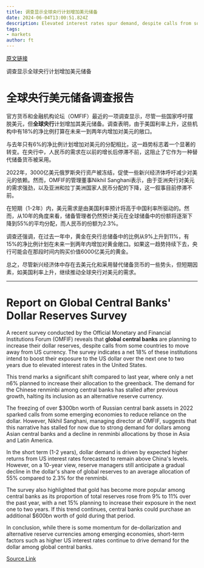 ```yaml
---
title: 调查显示全球央行计划增加美元储备
date: 2024-06-04T13:00:51.824Z
description: Elevated interest rates spur demand, despite calls from some countries to move away from US currency
tags: 
- markets
author: ft
---
```


[原文链接](https://ft.com/content/1be234f2-c680-4ce9-beb7-d0d9a2793330)

调查显示全球央行计划增加美元储备

# 全球央行美元储备调查报告

官方货币和金融机构论坛（OMFIF）最近的一项调查显示，尽管一些国家呼吁摆脱美元，但**全球央行**计划增加其美元储备。调查表明，由于美国利率上升，这些机构中有18%的净比例打算在未来一到两年内增加对美元的敞口。

与去年只有6%的净比例计划增加对美元的分配相比，这一趋势标志着一个显著的转变。在央行中，人民币的需求在以前的增长后停滞不前，这阻止了它作为一种替代储备货币被采用。

2022年，3000亿美元俄罗斯央行资产被冻结，促使一些新兴经济体呼吁减少对美元的依赖。然而，OMFIF的管理董事Nikhil Sanghani表示，由于亚洲央行对美元的需求强劲，以及亚洲和拉丁美洲国家人民币分配的下降，这一叙事目前停滞不前。

在短期（1-2年）内，美元需求是由美国利率预计将高于中国利率所驱动的。然而，从10年的角度来看，储备管理者仍然预计美元在全球储备中的份额将逐渐下降到55%的平均分配，而人民币的份额为2.3%。

调查还强调，在过去一年中，黄金在央行总储备中的比例从9%上升到11%，有15%的净比例计划在未来一到两年内增加对黄金敞口。如果这一趋势持续下去，央行可能会在那段时间内购买价值6000亿美元的黄金。

总之，尽管新兴经济体中存在去美元化和采用替代储备货币的一些势头，但短期因素，如美国利率上升，继续推动全球央行对美元的需求。

---

 # Report on Global Central Banks' Dollar Reserves Survey

A recent survey conducted by the Official Monetary and Financial Institutions Forum (OMFIF) reveals that **global central banks** are planning to increase their dollar reserves, despite calls from some countries to move away from US currency. The survey indicates a net 18% of these institutions intend to boost their exposure to the US dollar over the next one to two years due to elevated interest rates in the United States.

This trend marks a significant shift compared to last year, where only a net n6% planned to increase their allocation to the greenback. The demand for the Chinese renminbi among central banks has stalled after previous growth, halting its inclusion as an alternative reserve currency.

The freezing of over $300bn worth of Russian central bank assets in 2022 sparked calls from some emerging economies to reduce reliance on the dollar. However, Nikhil Sanghani, managing director at OMFIF, suggests that this narrative has stalled for now due to strong demand for dollars among Asian central banks and a decline in renminbi allocations by those in Asia and Latin America.

In the short term (1-2 years), dollar demand is driven by expected higher returns from US interest rates forecasted to remain above China's levels. However, on a 10-year view, reserve managers still anticipate a gradual decline in the dollar's share of global reserves to an average allocation of 55% compared to 2.3% for the renminbi.

The survey also highlighted that gold has become more popular among central banks as its proportion of total reserves rose from 9% to 11% over the past year, with a net 15% planning to increase their exposure in the next one to two years. If this trend continues, central banks could purchase an additional $600bn worth of gold during that period.

In conclusion, while there is some momentum for de-dollarization and alternative reserve currencies among emerging economies, short-term factors such as higher US interest rates continue to drive demand for the dollar among global central banks.

[Source Link](https://ft.com/content/1be234f2-c680-4ce9-beb7-d0d9a2793330)

